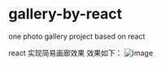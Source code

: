 # gallery-by-react
one photo gallery project based on react

react 实现简易画廊效果
效果如下：
 ![image](https://github.com/Tina92/gallery-by-react/src/screenshot.png)
